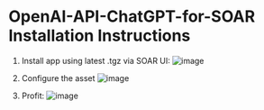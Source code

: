 # OpenAI-API-ChatGPT-for-SOAR Installation Instructions

1. Install app using latest .tgz via SOAR UI:
![image](https://github.com/bentleymi/OpenAI-API-ChatGPT-for-SOAR/assets/4107863/d1bdad0d-f438-40c8-b0ab-092cda8290e1)


2. Configure the asset
![image](https://github.com/bentleymi/OpenAI-API-ChatGPT-for-SOAR/assets/4107863/7e46e7df-6f34-4db0-bcff-19ac80a6c3d2)


3. Profit:
![image](https://github.com/bentleymi/OpenAI-API-ChatGPT-for-SOAR/assets/4107863/b01b4362-daa1-454e-b1d3-44f9acb9c562)
